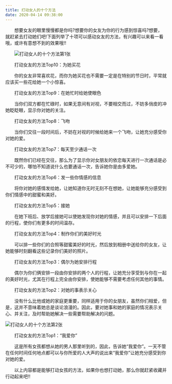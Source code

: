 ```yaml
---
title: 打动女人的十个方法
date: 2020-04-14 09:38:00
---
```




　　想要女友的眼里慢慢都是你吗?想要你的女友为你的行为感到惊喜吗?想要，就赶紧去打动她们吧!下面列举了十项可以感动女友的方法，有兴趣可以来看一看哦，或许有意想不到的效果哦!!

　　![打动女人的十个方法第1张](/img/6f1534471dfb5baf7ce858ec07bd5bc9.jpg)

　　打动女友的方法Top10：为她买花

　　你的女友非常喜欢花，而你为她买花也不需要一定是在特别的节日时，平常就应该买一些花给她一个小惊喜。

　　打动女友的方法Top9：在她忙时给她使眼色

　　当你们双方都在忙碌时，如果无意间有对视，不要相交而过，不妨多俏皮的冲她眨眨眼，显示你对她的关注。

　　打动女友的方法Top8：飞吻

　　当你们交往一段时间后，不妨在对视的时候给她来一个飞吻，让她充分感受你对她的爱。

　　打动女友的方法Top7：每天至少通话一次

　　既然你们已经在交往，那么为了显示你对女朋友的依恋每天进行一次通话是必不可少的，哪怕不知道说什么也要通话一次，告诉她你是由多爱她。

　　打动女友的方法Top6：发一些你情感的信息

　　将你对她的感情发给她，让她知道你无时无刻不在想她，让她能够充分感受到你们情感中的甜蜜和美好。

　　打动女友的方法Top5：接她

　　在她下班后、放学后接她可以使她发现你对她的情感，并且可以安排一下后面的行程，使你们有更多的时间温存。

　　打动女友的方法Top4：制作你们的美好时光

　　可以排一些你们的合照等甜蜜美好的时光，然后放到相册中送给你的女友，让她能够时刻翻看这些记录你们美好的照片。

　　打动女友的方法Top3：偶尔为她安排行程

　　偶尔为你们俩安排一段由你安排的两个人的行程，让她充分享受到与你在一起的美好时光，尤其在行程上完全由你安排，使她能够不需要考虑任何其他的事情。

　　打动女友的方法Top2：对她的事表示关心

　　没有什么比他或她的家庭更重要，同样适用于你的女朋友，虽然你们相爱，但是，这并不意味着她总是谈论浪漫的。因此，要对她事和她的家庭的情况表示关心、并关注，及时帮助她解决一些需要帮助解决的问题。

![打动女人的十个方法第2张](/img/3de5b147d8874cbb62e0cbfdb2020716.jpg)

　　打动女友的方法Top1：“我爱你”

　　这是所有女孩都想从她的男人那里听到的，因此，告诉她“我爱你”。一天不管在任何时间任何地点都可以与你所爱的人大声的说出来“我爱你”让她充分感受到你对她的爱。

　　以上内容都是能够打动女孩的方法，如果你也想打动她，那么你就赶紧收藏并行动起来吧!!